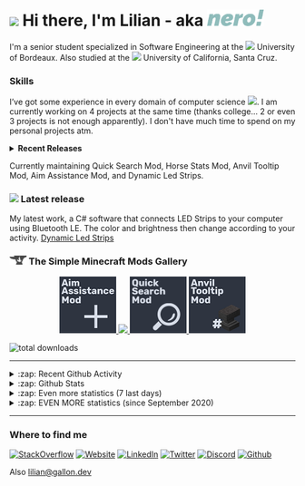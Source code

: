 <h1> <img src="https://emojis.slackmojis.com/emojis/images/1531849430/4246/blob-sunglasses.gif?1531849430" width="30"/> Hi there, I'm Lilian - aka <img src="https://github.com/N3ROO/N3ROO/raw/master/nero_animated_small_transparent_crop.gif" width="100"/> </h1>

I'm a senior student specialized in Software Engineering at the <img src="https://image.flaticon.com/icons/svg/197/197560.svg" width="13"/> University of Bordeaux. Also studied at the <img src="https://image.flaticon.com/icons/svg/197/197484.svg" width="13"/> University of California, Santa Cruz.

<h3> Skills </h3>

I’ve got some experience in every domain of computer science <img src="https://media.giphy.com/media/WUlplcMpOCEmTGBtBW/giphy.gif" width="23">. I am currently working on 4 projects at the same time (thanks college... 2 or even 3 projects is not enough apparently). I don't have much time to spend on my personal projects atm.

<details>
  <summary><b>Recent Releases</b></summary>

| 🎁 Project | 📝 Description |
|----|----|
| [Daily Wallhaven Wallpaper](https://github.com/N3ROO/Daily-Wallhaven-Wallpaper) 1.0.0 | A script that changes your wallpaper everyday by picking one on [Wallhaven]([W](https://wallhaven.cc/)) |
| [BettercolorsEngine](https://github.com/N3ROO/BettercolorsEngine) 1.1.0 (published on maven central) | The Engine of the Minecraft mod [Bettercolors](https://github.com/N3ROO/Bettercolors). Can be used for anything else that requires an automatically generated GUI  |
| [LatencyMod](https://github.com/N3ROO/LatencyMod) 0.1.0 | A Minecraft mod that displays your latency |
| [Aim Assistance Mod](https://github.com/N3ROO/AimAssistanceMod) 1.3.0 | A Minecraft mod that helps you aiming |
| [Bettercolors](https://github.com/N3ROO/Bettercolors) 7.3.0 | A Minecraft assistance mod
| [Quick Search Mod](https://github.com/N3ROO/QuickSearchMod) 1.0.0 | A Minecraft mod to search for items
| [Horse Stats Mod](https://github.com/N3ROO/HorseStatsMod) 1.3.1 | A Minecraft mod that shows the statistics of the ridden horse
| [Anvil Tooltip Mod](https://github.com/N3ROO/AnvilTooltipMod) 1.0.0 | A Minecraft mod that shows the number of anvil uses as well as the repair cost of an item
| [Dynamic Led Strips](https://github.com/N3ROO/DynamicLedStrips) 0.1.0 | A program that takes control of cheap Led Strips controllers to make them look expensive

</details>

Currently maintaining Quick Search Mod, Horse Stats Mod, Anvil Tooltip Mod, Aim Assistance Mod, and Dynamic Led Strips.

<h3> <img width=30 src="https://github.com/N3ROO/DynamicLedStrips/raw/main/.github/bls_icon.png"> Latest release </h3>
                                                                                       
My latest work, a C# software that connects LED Strips to your computer using Bluetooth LE. The color and brightness then change according to your activity. [Dynamic Led Strips](https://github.com/N3ROO/DynamicLedStrips)

<h3> <img src="https://github.com/N3ROO/N3ROO/raw/master/curseforge_png.png" width="30"/> The Simple Minecraft Mods Gallery </h3>

<p style="text-align:center">
  <a href="https://www.curseforge.com/minecraft/mc-mods/aim-assistance"> <img src="https://github.com/N3ROO/AimAssistanceMod/raw/MC_1.16.3/.github/images/aimassistancemod.png"> </a>
  <a href="https://www.curseforge.com/minecraft/mc-mods/horse-statistics"> <img src="https://github.com/N3ROO/HorseStatsMod/raw/MC_1.16.x/.github/resources/horsestatsmod.png"> </a>
  <a href="https://www.curseforge.com/minecraft/mc-mods/quick-search"> <img src="https://github.com/N3ROO/QuickSearchMod/raw/MC_1.16.3/.github/resources/quicksearch.png"> </a>
  <a href="https://www.curseforge.com/minecraft/mc-mods/anvil-tooltip-mod"> <img src="https://github.com/N3ROO/AnvilTooltipMod/raw/MC_1.16.3/.github/resources/anviltooltipmod.png"> </a>
</p>

![total downloads](https://img.shields.io/badge/Total%20downlods-10k%2B-brightgreen?style=for-the-badge&logo=java&labelColor=2E3440)

---

<details>
  <summary>:zap: Recent Github Activity</summary>

<!--START_SECTION:activity-->
1. 🎉 Merged PR [#7](https://github.com/N3ROO/HorseStatsMod/pull/7) in [N3ROO/HorseStatsMod](https://github.com/N3ROO/HorseStatsMod)
2. 🗣 Commented on [#7](https://github.com/N3ROO/HorseStatsMod/issues/7) in [N3ROO/HorseStatsMod](https://github.com/N3ROO/HorseStatsMod)
3. ❗️ Closed issue [#6](https://github.com/N3ROO/HorseStatsMod/issues/6) in [N3ROO/HorseStatsMod](https://github.com/N3ROO/HorseStatsMod)
4. 🗣 Commented on [#6](https://github.com/N3ROO/HorseStatsMod/issues/6) in [N3ROO/HorseStatsMod](https://github.com/N3ROO/HorseStatsMod)
5. ❗️ Reopened issue [#6](https://github.com/N3ROO/HorseStatsMod/issues/6) in [N3ROO/HorseStatsMod](https://github.com/N3ROO/HorseStatsMod)
<!--END_SECTION:activity-->

</details>

<details>
  <summary>:zap: Github Stats</summary>
<br>

![bio](https://github-readme-stats.vercel.app/api?username=N3ROO&show_icons=true&hide_title=true)

![lang](https://github-readme-stats.vercel.app/api/top-langs/?username=N3ROO&layout=compact&hide=jupyter%20notebook)

</details>

<details>
  <summary>:zap: Even more statistics (7 last days)</summary>
<br>

<img src="https://wakatime.com/share/@3c59958d-a444-4018-bacc-6e46cccf8835/d3b8039d-4b10-4854-9ba4-75f55e51745b.svg" width=500/>

<img src="https://wakatime.com/share/@3c59958d-a444-4018-bacc-6e46cccf8835/525f0563-4377-4a5a-b27a-18d6eb21f33f.svg" width=500/>

<img src="https://wakatime.com/share/@3c59958d-a444-4018-bacc-6e46cccf8835/54eebe48-4f46-407b-93ac-d4e9db98ce8e.svg" width=500/>

<img src="https://wakatime.com/share/@3c59958d-a444-4018-bacc-6e46cccf8835/f5524270-6093-4871-8575-a23a40e7da56.svg" width=500/>

*Yeah, I like Windows*

</details>


<details>
  <summary>:zap: EVEN MORE statistics (since September 2020)</summary>
<br>

<img src="https://wakatime.com/share/@3c59958d-a444-4018-bacc-6e46cccf8835/11852978-667b-4618-a12e-c32ebee99758.svg" width=500/>

<img src="https://wakatime.com/share/@3c59958d-a444-4018-bacc-6e46cccf8835/86bfa371-90aa-4fb9-ac39-16f4ba1489a3.svg" width=500/>

<img src="https://wakatime.com/share/@3c59958d-a444-4018-bacc-6e46cccf8835/6d1a8fa9-ff2e-4a1e-beb7-aa2d30e195bc.svg" width=500/>

<img src="https://wakatime.com/share/@3c59958d-a444-4018-bacc-6e46cccf8835/de79b7cf-5162-4919-9b96-8a921a34ca61.svg" width=500/>

*Yeah, I like Windows*

</details>



---


<h3> Where to find me </h3>

<p>
<a href="https://stackoverflow.com/users/8811838/nero?tab=profile" target="_blank"><img alt="StackOverflow" src="https://img.shields.io/badge/StackOverflow-%23F48024.svg?&style=for-the-badge&logo=StackOverflow&logoColor=white" /></a>
<a href="https://gallon.dev" target="_blank"><img alt="Website" src="https://img.shields.io/badge/gallon.dev-%234C566A.svg?&style=for-the-badge&logo=microsoft-edge&logoColor=white" /></a>
<a href="https://www.linkedin.com/in/lilian-gallon" target="_blank"><img alt="LinkedIn" src="https://img.shields.io/badge/linkedin-%230077B5.svg?&style=for-the-badge&logo=linkedin&logoColor=white" /></a>
<a href="https://twitter.com/LilianSurf" target="_blank"><img alt="Twitter" src="https://img.shields.io/badge/twitter-%231DA1F2.svg?&style=for-the-badge&logo=twitter&logoColor=white" /></a>
<a href="https://discordapp.com/users/76281566866706432" target="_blank"><img alt="Discord" src="https://img.shields.io/badge/discord-%237289DA.svg?&style=for-the-badge&logo=discord&logoColor=white" /></a>
<a href="https://github.com/N3ROO" target="_blank"><img alt="Github" src="https://img.shields.io/badge/GitHub-%2312100E.svg?&style=for-the-badge&logo=Github&logoColor=white" /></a>
</p>

Also lilian@gallon.dev
